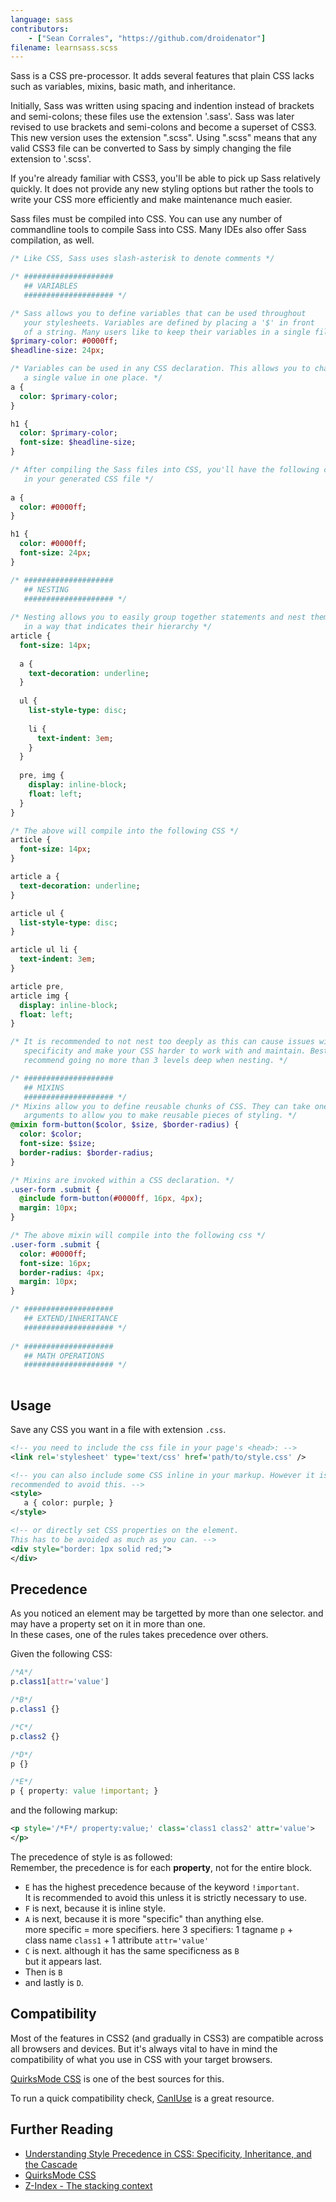 ```yaml
---
language: sass
contributors:
    - ["Sean Corrales", "https://github.com/droidenator"]
filename: learnsass.scss
---
```


Sass is a CSS pre-processor. It adds several features that plain
CSS lacks such as variables, mixins, basic math, and inheritance.
 
Initially, Sass was written using spacing and indention instead
of brackets and semi-colons; these files use the extension '.sass'.
Sass was later revised to use brackets and semi-colons and become
a superset of CSS3. This new version uses the extension ".scss". 
Using ".scss" means that any valid CSS3 file can be converted to 
Sass by simply changing the file extension to '.scss'.

If you're already familiar with CSS3, you'll be able to pick up Sass
relatively quickly. It does not provide any new styling options but rather
the tools to write your CSS more efficiently and make maintenance much
easier.

Sass files must be compiled into CSS. You can use any number of commandline
tools to compile Sass into CSS. Many IDEs also offer Sass compilation, as well.


```sass
/* Like CSS, Sass uses slash-asterisk to denote comments */

/* ####################
   ## VARIABLES
   #################### */

/* Sass allows you to define variables that can be used throughout
   your stylesheets. Variables are defined by placing a '$' in front 
   of a string. Many users like to keep their variables in a single file */
$primary-color: #0000ff;
$headline-size: 24px;

/* Variables can be used in any CSS declaration. This allows you to change
   a single value in one place. */
a {
  color: $primary-color;
}

h1 {
  color: $primary-color;
  font-size: $headline-size;
}

/* After compiling the Sass files into CSS, you'll have the following code
   in your generated CSS file */
   
a { 
  color: #0000ff;
}

h1 {
  color: #0000ff;
  font-size: 24px;
}

/* ####################
   ## NESTING
   #################### */
   
/* Nesting allows you to easily group together statements and nest them
   in a way that indicates their hierarchy */
article {
  font-size: 14px;
  
  a {
    text-decoration: underline; 
  }
  
  ul {
    list-style-type: disc;
    
    li {
      text-indent: 3em;
    }
  }
  
  pre, img {
    display: inline-block;
    float: left;
  }
}

/* The above will compile into the following CSS */
article {
  font-size: 14px;
}

article a {
  text-decoration: underline;
}

article ul {
  list-style-type: disc;
}

article ul li {
  text-indent: 3em;
}

article pre, 
article img {
  display: inline-block;
  float: left;
}

/* It is recommended to not nest too deeply as this can cause issues with
   specificity and make your CSS harder to work with and maintain. Best practices
   recommend going no more than 3 levels deep when nesting. */

/* ####################
   ## MIXINS
   #################### */
/* Mixins allow you to define reusable chunks of CSS. They can take one or more
   arguments to allow you to make reusable pieces of styling. */
@mixin form-button($color, $size, $border-radius) {
  color: $color;
  font-size: $size;
  border-radius: $border-radius;
}

/* Mixins are invoked within a CSS declaration. */
.user-form .submit {
  @include form-button(#0000ff, 16px, 4px);
  margin: 10px;
}

/* The above mixin will compile into the following css */
.user-form .submit {
  color: #0000ff;
  font-size: 16px;
  border-radius: 4px;
  margin: 10px;
}

/* ####################
   ## EXTEND/INHERITANCE
   #################### */
      
/* ####################
   ## MATH OPERATIONS
   #################### */      
   
```

## Usage

Save any CSS you want in a file with extension `.css`.

```xml
<!-- you need to include the css file in your page's <head>: -->
<link rel='stylesheet' type='text/css' href='path/to/style.css' />

<!-- you can also include some CSS inline in your markup. However it is highly  
recommended to avoid this. -->
<style>
   a { color: purple; }
</style>

<!-- or directly set CSS properties on the element. 
This has to be avoided as much as you can. -->
<div style="border: 1px solid red;">
</div>

```

## Precedence

As you noticed an element may be targetted by more than one selector. 
and may have a property set on it in more than one.  
In these cases, one of the rules takes precedence over others.

Given the following CSS:

```css
/*A*/
p.class1[attr='value']

/*B*/
p.class1 {}

/*C*/
p.class2 {}

/*D*/
p {}

/*E*/
p { property: value !important; }

```

and the following markup:

```xml
<p style='/*F*/ property:value;' class='class1 class2' attr='value'>
</p>
```

The precedence of style is as followed:  
Remember, the precedence is for each **property**, not for the entire block.

* `E` has the highest precedence because of the keyword `!important`.  
    It is recommended to avoid this unless it is strictly necessary to use.
* `F` is next, because it is inline style.
* `A` is next, because it is more "specific" than anything else.  
    more specific = more specifiers. here 3 specifiers: 1 tagname `p` +   
    class name `class1` + 1 attribute `attr='value'`
* `C` is next. although it has the same specificness as `B`  
    but it appears last.
* Then is `B`
* and lastly is `D`.

## Compatibility

Most of the features in CSS2 (and gradually in CSS3) are compatible across  
all browsers and devices. But it's always vital to have in mind the compatibility 
of what you use in CSS with your target browsers.

[QuirksMode CSS](http://www.quirksmode.org/css/) is one of the best sources for this.

To run a quick compatibility check, [CanIUse](http://caniuse.com) is a great resource.

## Further Reading

* [Understanding Style Precedence in CSS: Specificity, Inheritance, and the Cascade](http://www.vanseodesign.com/css/css-specificity-inheritance-cascaade/)
* [QuirksMode CSS](http://www.quirksmode.org/css/)
* [Z-Index - The stacking context](https://developer.mozilla.org/en-US/docs/Web/Guide/CSS/Understanding_z_index/The_stacking_context)
